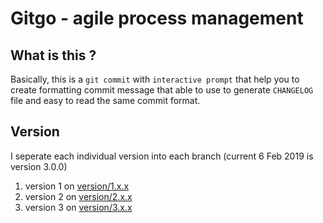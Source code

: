 # Gitgo - agile process management

## What is this ?

Basically, this is a `git commit` with `interactive prompt` that help you to create formatting commit message that able to use to generate `CHANGELOG` file and easy to read the same commit format.

## Version

I seperate each individual version into each branch (current 6 Feb 2019 is version 3.0.0)

1. version 1 on [version/1.x.x](https://github.com/kamontat/gitgo/tree/version/1.x.x)
2. version 2 on [version/2.x.x](https://github.com/kamontat/gitgo/tree/version/2.x.x)
3. version 3 on [version/3.x.x](https://github.com/kamontat/gitgo/tree/version/3.x.x)
